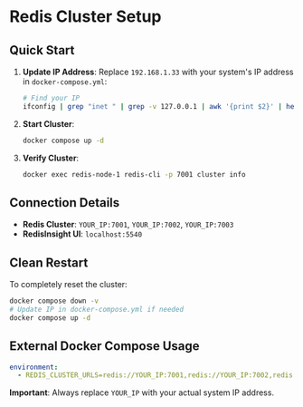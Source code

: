 # Redis Cluster Setup

## Quick Start

1. **Update IP Address**: Replace `192.168.1.33` with your system's IP address in `docker-compose.yml`:
   ```bash
   # Find your IP
   ifconfig | grep "inet " | grep -v 127.0.0.1 | awk '{print $2}' | head -1
   ```

2. **Start Cluster**:
   ```bash
   docker compose up -d
   ```

3. **Verify Cluster**:
   ```bash
   docker exec redis-node-1 redis-cli -p 7001 cluster info
   ```

## Connection Details

- **Redis Cluster**: `YOUR_IP:7001`, `YOUR_IP:7002`, `YOUR_IP:7003`
- **RedisInsight UI**: `localhost:5540`

## Clean Restart

To completely reset the cluster:
```bash
docker compose down -v
# Update IP in docker-compose.yml if needed
docker compose up -d
```

## External Docker Compose Usage

```yaml
environment:
  - REDIS_CLUSTER_URLS=redis://YOUR_IP:7001,redis://YOUR_IP:7002,redis://YOUR_IP:7003
```

**Important**: Always replace `YOUR_IP` with your actual system IP address.